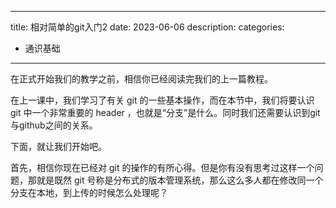 ***

title: 相对简单的git入门2
date: 2023-06-06
description:
categories:

*   通识基础

***

在正式开始我们的教学之前，相信你已经阅读完我们的上一篇教程。

在上一课中，我们学习了有关 git 的一些基本操作，而在本节中，我们将要认识 git 中一个非常重要的 header ，也就是“分支”是什么。同时我们还需要认识到git与github之间的关系。

下面，就让我们开始吧。

首先，相信你现在已经对 git 的操作的有所心得。但是你有没有思考过这样一个问题，那就是既然 git 号称是分布式的版本管理系统，那么这么多人都在修改同一个分支在本地，到上传的时候怎么处理呢？
